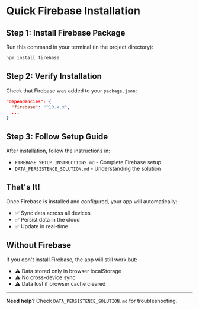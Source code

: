 # Quick Firebase Installation

## Step 1: Install Firebase Package

Run this command in your terminal (in the project directory):

```bash
npm install firebase
```

## Step 2: Verify Installation

Check that Firebase was added to your `package.json`:

```json
"dependencies": {
  "firebase": "^10.x.x",
  ...
}
```

## Step 3: Follow Setup Guide

After installation, follow the instructions in:
- `FIREBASE_SETUP_INSTRUCTIONS.md` - Complete Firebase setup
- `DATA_PERSISTENCE_SOLUTION.md` - Understanding the solution

## That's It!

Once Firebase is installed and configured, your app will automatically:
- ✅ Sync data across all devices
- ✅ Persist data in the cloud
- ✅ Update in real-time

## Without Firebase

If you don't install Firebase, the app will still work but:
- ⚠️ Data stored only in browser localStorage
- ⚠️ No cross-device sync
- ⚠️ Data lost if browser cache cleared

---

**Need help?** Check `DATA_PERSISTENCE_SOLUTION.md` for troubleshooting.
